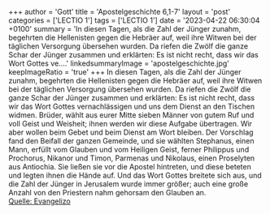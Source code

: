 +++
author = 'Gott'
title = 'Apostelgeschichte 6,1-7'
layout = 'post'
categories = ['LECTIO 1']
tags = ['LECTIO 1']
date = '2023-04-22 06:30:04 +0100'
summary = 'In diesen Tagen, als die Zahl der Jünger zunahm, begehrten die Hellenisten gegen die Hebräer auf, weil ihre Witwen bei der täglichen Versorgung übersehen wurden. Da riefen die Zwölf die ganze Schar der Jünger zusammen und erklärten: Es ist nicht recht, dass wir das Wort Gottes ve....'
linkedsummaryImage = 'apostelgeschichte.jpg'
keepImageRatio = 'true'
+++
In diesen Tagen, als die Zahl der Jünger zunahm, begehrten die Hellenisten gegen die Hebräer auf, weil ihre Witwen bei der täglichen Versorgung übersehen wurden.
Da riefen die Zwölf die ganze Schar der Jünger zusammen und erklärten: Es ist nicht recht, dass wir das Wort Gottes vernachlässigen und uns dem Dienst an den Tischen widmen.<!--more-->
Brüder, wählt aus eurer Mitte sieben Männer von gutem Ruf und voll Geist und Weisheit; ihnen werden wir diese Aufgabe übertragen.
Wir aber wollen beim Gebet und beim Dienst am Wort bleiben.
Der Vorschlag fand den Beifall der ganzen Gemeinde, und sie wählten Stephanus, einen Mann, erfüllt vom Glauben und vom Heiligen Geist, ferner Philippus und Prochorus, Nikanor und Timon, Parmenas und Nikolaus, einen Proselyten aus Antiochia.
Sie ließen sie vor die Apostel hintreten, und diese beteten und legten ihnen die Hände auf.
Und das Wort Gottes breitete sich aus, und die Zahl der Jünger in Jerusalem wurde immer größer; auch eine große Anzahl von den Priestern nahm gehorsam den Glauben an.<br> [Quelle: Evangelizo](https://evangeliumtagfuertag.org/DE/gospel)